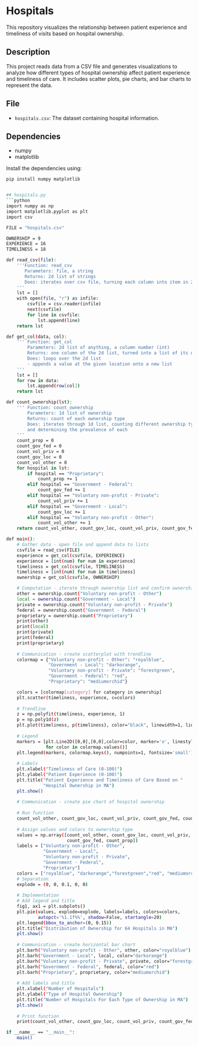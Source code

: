 # Hospitals
This repository visualizes the relationship between patient experience and timeliness of visits based on hospital ownership.

## Description

This project reads data from a CSV file and generates visualizations to analyze how different types of hospital ownership affect patient experience and timeliness of care. It includes scatter plots, pie charts, and bar charts to represent the data.

## File

- `hospitals.csv`: The dataset containing hospital information.

## Dependencies

- numpy
- matplotlib

Install the dependencies using:
```sh
pip install numpy matplotlib


## hospitals.py
```python
import numpy as np
import matplotlib.pyplot as plt
import csv

FILE = "hospitals.csv"

OWNERSHIP = 9
EXPERIENCE = 16
TIMELINESS = 18

def read_csv(file):
    '''Function: read_csv
       Parameters: file, a string
       Returns: 2d list of strings
       Does: iterates over csv file, turning each column into item in 2d list
    '''
    lst = []
    with open(file, "r") as infile:
        csvfile = csv.reader(infile)
        next(csvfile)
        for line in csvfile:  
            lst.append(line)
    return lst

def get_col(data, col):
    ''' Function: get_col
        Parameters: 2d list of anything, a column number (int)
        Returns: one column of the 2d list, turned into a list of its own
        Does: loops over the 2d list 
        - appends a value at the given location onto a new list
    '''
    lst = []
    for row in data:
        lst.append(row[col])
    return lst

def count_ownership(lst):
    ''' Function: count_ownership
        Parameters: 1d list of ownership 
        Returns: count of each ownership type
        Does: iterates through 1d list, counting different ownership types
        and determining the prevalence of each 
    '''
    count_prop = 0
    count_gov_fed = 0
    count_vol_priv = 0
    count_gov_loc = 0
    count_vol_other = 0
    for hospital in lst:
        if hospital == "Proprietary":
            count_prop += 1
        elif hospital == "Government - Federal":
            count_gov_fed += 1
        elif hospital == "Voluntary non-profit - Private":
            count_vol_priv += 1
        elif hospital == "Government - Local":
            count_gov_loc += 1
        elif hospital == "Voluntary non-profit - Other":
            count_vol_other += 1
    return count_vol_other, count_gov_loc, count_vol_priv, count_gov_fed, count_prop

def main():
    # Gather data - open file and append data to lists
    csvfile = read_csv(FILE)
    experience = get_col(csvfile, EXPERIENCE)
    experience = [int(num) for num in experience]
    timeliness = get_col(csvfile, TIMELINESS)
    timeliness = [int(num) for num in timeliness]
    ownership = get_col(csvfile, OWNERSHIP)

    # Computation - iterate through ownership list and confirm ownership count
    other = ownership.count("Voluntary non-profit - Other")
    local = ownership.count("Government - Local")
    private = ownership.count("Voluntary non-profit - Private")
    federal = ownership.count("Government - Federal")
    proprietary = ownership.count("Proprietary")
    print(other)
    print(local)
    print(private)
    print(federal)
    print(proprietary)
    
    # Communication - create scatterplot with trendline
    colormap = {"Voluntary non-profit - Other": "royalblue", 
                "Government - Local": "darkorange",
                "Voluntary non-profit - Private": "forestgreen",
                "Government - Federal": "red",
                "Proprietary": "mediumorchid"}

    colors = [colormap[category] for category in ownership]
    plt.scatter(timeliness, experience, c=colors)
    
    # Trendline
    z = np.polyfit(timeliness, experience, 1)
    p = np.poly1d(z)
    plt.plot(timeliness, p(timeliness), color="black", linewidth=1, linestyle='--')
    
    # Legend
    markers = [plt.Line2D([0,0],[0,0],color=color, marker='o', linestyle='') 
               for color in colormap.values()]
    plt.legend(markers, colormap.keys(), numpoints=1, fontsize='small')
    
    # Labels 
    plt.xlabel("Timeliness of Care (0-100)")
    plt.ylabel("Patient Experience (0-100)")
    plt.title("Patient Experience and Timeliness of Care Based on " 
              "Hospital Ownership in MA")
    plt.show()
    
    # Communication - create pie chart of hospital ownership
    
    # Run function
    count_vol_other, count_gov_loc, count_vol_priv, count_gov_fed, count_prop = count_ownership(ownership)
    
    # Assign values and colors to ownership type
    values = np.array([count_vol_other, count_gov_loc, count_vol_priv, 
                       count_gov_fed, count_prop])
    labels = ["Voluntary non-profit - Other", 
              "Government - Local",
              "Voluntary non-profit - Private",
              "Government - Federal",
              "Proprietary"]
    colors = ["royalblue", "darkorange","forestgreen","red", "mediumorchid"]
    # Separation
    explode = (0, 0, 0.1, 0, 0)
    
    # Implementation 
    # Add legend and title
    fig1, ax1 = plt.subplots()
    plt.pie(values, explode=explode, labels=labels, colors=colors,
            autopct='%1.1f%%', shadow=False, startangle=20)
    plt.legend(bbox_to_anchor=(0, 0.15))
    plt.title("Distribution of Ownership for 64 Hospitals in MA")
    plt.show()
    
    # Communication - create horizontal bar chart 
    plt.barh("Voluntary non-profit - Other", other, color="royalblue")
    plt.barh("Government - Local", local, color="darkorange")
    plt.barh("Voluntary non-profit - Private", private, color="forestgreen")
    plt.barh("Government - Federal", federal, color="red")
    plt.barh("Proprietary", proprietary, color="mediumorchid")
    
    # Add labels and title
    plt.xlabel("Number of Hospitals")
    plt.ylabel("Type of Hospital Ownership")
    plt.title("Number of Hospitals For Each Type of Ownership in MA")
    plt.show()
    
    # Print function
    print(count_vol_other, count_gov_loc, count_vol_priv, count_gov_fed, count_prop)

if __name__ == "__main__":
    main()
